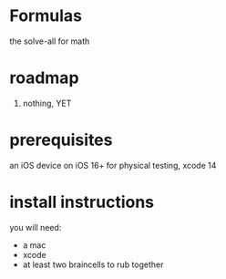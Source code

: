 # Formulas
the solve-all for math  
# roadmap 
1. nothing, YET
# prerequisites
an iOS device on iOS 16+ for physical testing, xcode 14
# install instructions  
you will need:  
- a mac  
- xcode
- at least two braincells to rub together
